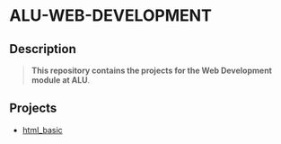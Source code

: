 # ALU-WEB-DEVELOPMENT

## Description

> **This repository contains the projects for the Web Development module at ALU**.

## Projects

- [html_basic](html_basic)
